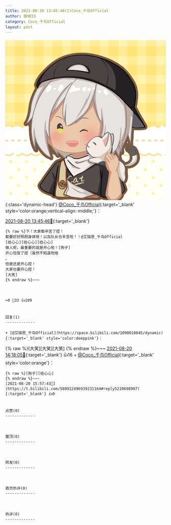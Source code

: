 ```yaml
---
title: 2021-08-20 13:45:46(1)Coco_千鸟Official
author: 御坂IO
category: Coco_千鸟Official
layout: post
---
```


![img](/images/85e485bc0dbd0cde4d15f24d7cffe9704618ad10.jpg){:class='dynamic-head'}
[@Coco_千鸟Official](https://space.bilibili.com/1891728206/dynamic){:target='_blank' style='color:orange;vertical-align: middle;'}：

[2021-08-20 13:45:46🔗](https://t.bilibili.com/560922496939231164){:target='_blank'}

~~~
{% raw %}下！大家都辛苦了捏！
都要好好照顾身体呀！以及队长也辛苦啦！！@艾瑞思_千鸟Official 
[给心心][给心心][给心心]
做人呢，最重要的就是开心啦！[狗子]
开心恰饭了捏（虽然不知道吃啥
。
但是还是开心捏！
大家也要开心捏！
[大笑]
{% endraw %}~~~



↪️0 💬33 👍109


回复(1)
-------------

+ [@艾瑞思_千鸟Official](https://space.bilibili.com/1090010845/dynamic){:target='_blank' style='color:deeppink'}：
~~~
{% raw %}[大笑][大笑][大笑]
{% endraw %}~~~
[2021-08-20 14:18:05🔗](https://t.bilibili.com/560922496939231164#reply5209951633){:target='_blank'} 👍16
    + [@Coco_千鸟Official](https://space.bilibili.com/1891728206/dynamic){:target='_blank' style='color:orange'}：
~~~
{% raw %}[狗子][给心心]
{% endraw %}~~~
[2021-08-20 15:57:43🔗](https://t.bilibili.com/560922496939231164#reply5210698907){:target='_blank'} 👍0


点赞(0)
-------------



置顶(0)
-------------



转发(0)
-------------



首页热评(0)
-------------



热评(0)
-------------



